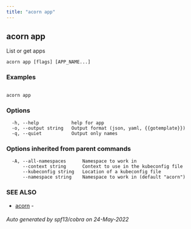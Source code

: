 ```yaml
---
title: "acorn app"
---
```

## acorn app

List or get apps

```
acorn app [flags] [APP_NAME...]
```

### Examples

```

acorn app
```

### Options

```
  -h, --help            help for app
  -o, --output string   Output format (json, yaml, {{gotemplate}})
  -q, --quiet           Output only names
```

### Options inherited from parent commands

```
  -A, --all-namespaces      Namespace to work in
      --context string      Context to use in the kubeconfig file
      --kubeconfig string   Location of a kubeconfig file
      --namespace string    Namespace to work in (default "acorn")
```

### SEE ALSO

* [acorn](acorn.md)	 - 

###### Auto generated by spf13/cobra on 24-May-2022
